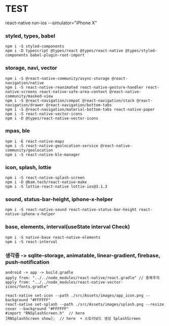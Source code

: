 # TEST
react-native run-ios --simulator="iPhone X"

### styled, types, babel
```
npm i -S styled-components
npm i -D typescript @types/react @types/react-native @types/styled-components babel-plugin-root-import
```
### storage, navi, vector
```
npm i -S @react-native-community/async-storage @react-navigation/native
npm i -S react-native-reanimated react-native-gesture-handler react-native-screens react-native-safe-area-context @react-native-community/masked-view
npm i -S @react-navigation/compat @react-navigation/stack @react-navigation/drawer @react-navigation/bottom-tabs
npm i -S @react-navigation/material-bottom-tabs react-native-paper
npm i -S react-native-vector-icons
npm i -D @types/react-native-vector-icons
```
### mpas, ble
```
npm i -E react-native-maps
npm i -S react-native-geolocation-service @react-native-community/geolocation
npm i -S react-native-ble-manager
```
###  icon, splash, lottie
```
npm i -S react-native-splash-screen
npm i -D @bam.tech/react-native-make
npm i -S lottie-react-native lottie-ios@3.1.3
```
###  sound, status-bar-height, iphone-x-helper
```
npm i -S react-native-sound react-native-status-bar-height react-native-iphone-x-helper
```

###  base, elements, interval(useState interval Check)
```
npm i -S native-base react-native-elements
npm i -S react-interval
```

### 생각중 -> sqlite-storage, animatable, linear-gradient, firebase, push-notification
```
android -> app -> build.gradle
apply from: "../../node_modules/react-native/react.gradle" // 중복주의
apply from: "../../node_modules/react-native-vector-icons/fonts.gradle"

react-native set-icon --path ./src/Assets/images/app_icon.png --background "#FFFFFF"
react-native set-splash --path ./src/Assets/images/splash.png --resize cover --background "#FFFFFF"
#import "RNSplashScreen.h"  // here
[RNSplashScreen show];  // here  + 스토리보드 생성 SplashScreen
```